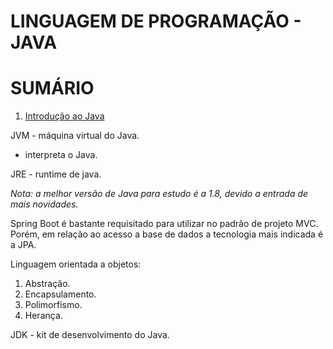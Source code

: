 # LINGUAGEM DE PROGRAMAÇÃO - JAVA

# SUMÁRIO

1. <a href="Introdução-java">Introdução ao Java</a>

JVM - máquina virtual do Java.
- interpreta o Java.

JRE - runtime de java.

_Nota: a melhor versão de Java para estudo é a 1.8, devido a entrada de mais novidades._

Spring Boot é bastante requisitado para utilizar no padrão de projeto MVC. Porém, em relação
ao acesso a base de dados a tecnologia mais indicada é a JPA.

Linguagem orientada a objetos:
1. Abstração.
2. Encapsulamento.
3. Polimorfismo.
4. Herança.

JDK - kit de desenvolvimento do Java.
